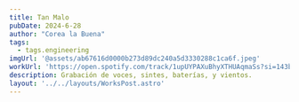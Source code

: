 ```yaml
---
title: Tan Malo
pubDate: 2024-6-28
author: "Corea la Buena"
tags:
  - tags.engineering
imgUrl: '@assets/ab67616d0000b273d89dc240a5d3330288c1ca6f.jpeg'
workUrl: 'https://open.spotify.com/track/1upUYPAXuBhyXTHUAqmaSs?si=143b1a689095479c'
description: Grabación de voces, sintes, baterías, y vientos.
layout: '../../layouts/WorksPost.astro'
---
```


